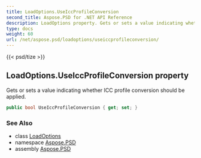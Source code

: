 ```yaml
---
title: LoadOptions.UseIccProfileConversion
second_title: Aspose.PSD for .NET API Reference
description: LoadOptions property. Gets or sets a value indicating whether ICC profile conversion should be applied
type: docs
weight: 60
url: /net/aspose.psd/loadoptions/useiccprofileconversion/
---
```

{{< psd/tize >}}
## LoadOptions.UseIccProfileConversion property

Gets or sets a value indicating whether ICC profile conversion should be applied.

```csharp
public bool UseIccProfileConversion { get; set; }
```

### See Also

* class [LoadOptions](../)
* namespace [Aspose.PSD](../../loadoptions/)
* assembly [Aspose.PSD](../../../)


